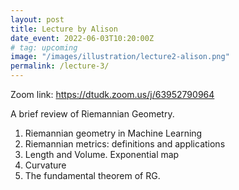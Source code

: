 ```yaml
---
layout: post
title: Lecture by Alison
date_event: 2022-06-03T10:20:00Z
# tag: upcoming
image: "/images/illustration/lecture2-alison.png"
permalink: /lecture-3/
---
```


Zoom link: https://dtudk.zoom.us/j/63952790964

A brief review of Riemannian Geometry.

<ol>
    <li>Riemannian geometry in Machine Learning</li>
    <li>Riemannian metrics: definitions and applications</li>
    <li>Length and Volume. Exponential map</li>
    <li>Curvature</li>
    <li>The fundamental theorem of RG.</li>
</ol>

<!-- An introduction to Finsler Geometry.

<ol>
    <li>Differences between Finsler and Riemannian metrics</li>
    <li>Types of Finsler metrics</li>
    <li>Length and Volume forms</li>
    <li>Application: the navigation problem</li>
</ol> -->